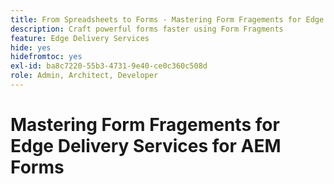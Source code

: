 ```yaml
---
title: From Spreadsheets to Forms - Mastering Form Fragements for Edge Delivery Forms
description: Craft powerful forms faster using Form Fragments
feature: Edge Delivery Services
hide: yes
hidefromtoc: yes
exl-id: ba8c7220-55b3-4731-9e40-ce0c360c508d
role: Admin, Architect, Developer
---
```

# Mastering Form Fragements for Edge Delivery Services for AEM Forms
